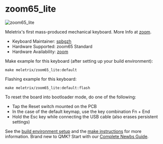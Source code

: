 # zoom65_lite

![zoom65_lite](https://i.imgur.com/NIbreqdh.jpeg)

Meletrix's first mass-produced mechanical keyboard.
More Info at [zoom](https://zoom65.com/).

* Keyboard Maintainer: [spbgzh](https://github.com/spbgzh)
* Hardware Supported: zoom65 Standard
* Hardware Availability: [zoom](https://zoom65.com/)

Make example for this keyboard (after setting up your build environment):

    make meletrix/zoom65_lite:default

Flashing example for this keyboard:

    make meletrix/zoom65_lite:default:flash

To reset the board into bootloader mode, do one of the following:

* Tap the Reset switch mounted on the PCB
* In the case of the default keymap, use the key combination Fn + End
* Hold the Esc key while connecting the USB cable (also erases persistent settings)

See the [build environment setup](https://docs.qmk.fm/#/getting_started_build_tools) and the [make instructions](https://docs.qmk.fm/#/getting_started_make_guide) for more information. Brand new to QMK? Start with our [Complete Newbs Guide](https://docs.qmk.fm/#/newbs).
